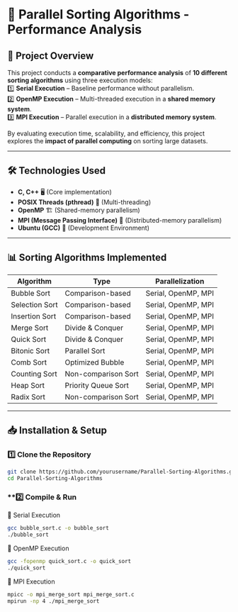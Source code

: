 # 🚀 Parallel Sorting Algorithms - Performance Analysis

## 📌 Project Overview
This project conducts a **comparative performance analysis** of **10 different sorting algorithms** using three execution models:  
1️⃣ **Serial Execution** – Baseline performance without parallelism.  
2️⃣ **OpenMP Execution** – Multi-threaded execution in a **shared memory system**.  
3️⃣ **MPI Execution** – Parallel execution in a **distributed memory system**.  

By evaluating execution time, scalability, and efficiency, this project explores the **impact of parallel computing** on sorting large datasets.

---

## 🛠️ Technologies Used
- **C, C++** 🖥️ (Core implementation)
- **POSIX Threads (pthread)** 🔀 (Multi-threading)
- **OpenMP** 🏗️ (Shared-memory parallelism)
- **MPI (Message Passing Interface)** 📡 (Distributed-memory parallelism)
- **Ubuntu (GCC)** 🐧 (Development Environment)

---

## 📊 Sorting Algorithms Implemented
| **Algorithm**      | **Type**             | **Parallelization** |
|--------------------|---------------------|---------------------|
| Bubble Sort       | Comparison-based    | Serial, OpenMP, MPI |
| Selection Sort    | Comparison-based    | Serial, OpenMP, MPI |
| Insertion Sort    | Comparison-based    | Serial, OpenMP, MPI |
| Merge Sort       | Divide & Conquer     | Serial, OpenMP, MPI |
| Quick Sort       | Divide & Conquer     | Serial, OpenMP, MPI |
| Bitonic Sort     | Parallel Sort        | Serial, OpenMP, MPI |
| Comb Sort        | Optimized Bubble     | Serial, OpenMP, MPI |
| Counting Sort    | Non-comparison Sort  | Serial, OpenMP, MPI |
| Heap Sort        | Priority Queue Sort  | Serial, OpenMP, MPI |
| Radix Sort       | Non-comparison Sort  | Serial, OpenMP, MPI |

---

## 📥 Installation & Setup
### **1️⃣ Clone the Repository**
```sh
git clone https://github.com/yourusername/Parallel-Sorting-Algorithms.git
cd Parallel-Sorting-Algorithms
```
### **2️⃣ Compile & Run
🔹 Serial Execution
```sh
gcc bubble_sort.c -o bubble_sort
./bubble_sort
```
🔹 OpenMP Execution
```sh
gcc -fopenmp quick_sort.c -o quick_sort
./quick_sort
```

🔹 MPI Execution
```sh
mpicc -o mpi_merge_sort mpi_merge_sort.c
mpirun -np 4 ./mpi_merge_sort
```
